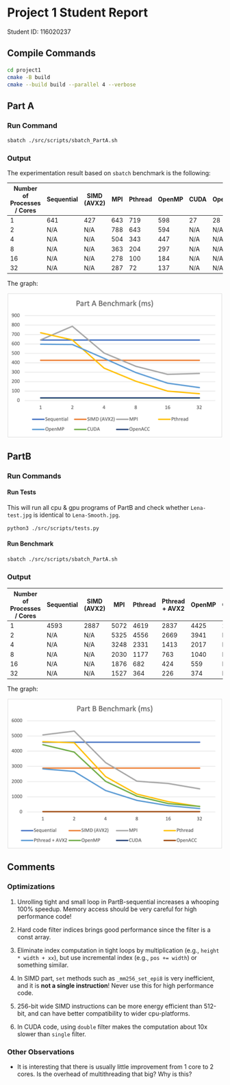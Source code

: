 # Project 1 Student Report

Student ID: 116020237

## Compile Commands

```sh
cd project1
cmake -B build
cmake --build build --parallel 4 --verbose
```

## Part A

### Run Command

```sh
sbatch ./src/scripts/sbatch_PartA.sh
```

### Output

The experimentation result based on `sbatch` benchmark is the following:

| Number of Processes / Cores | Sequential | SIMD (AVX2) | MPI | Pthread | OpenMP | CUDA | OpenACC |
|-----------------------------|------------|-------------|-----|---------|--------|------|---------|
| 1                           | 641        | 427         | 643 | 719     | 598    | 27   | 28      |
| 2                           | N/A        | N/A         | 788 | 643     | 594    | N/A  | N/A     |
| 4                           | N/A        | N/A         | 504 | 343     | 447    | N/A  | N/A     |
| 8                           | N/A        | N/A         | 363 | 204     | 297    | N/A  | N/A     |
| 16                          | N/A        | N/A         | 278 | 100     | 184    | N/A  | N/A     |
| 32                          | N/A        | N/A         | 287 | 72      | 137    | N/A  | N/A     |

The graph:

<div>
    <img src="report/PartA.png" align="center" alt="Performance Evaluation of PartA"/>
</div>

## PartB

### Run Commands

#### Run Tests

This will run all cpu & gpu programs of PartB and check whether
`Lena-test.jpg` is identical to `Lena-Smooth.jpg`.

```sh
python3 ./src/scripts/tests.py
```

#### Run Benchmark

```sh
sbatch ./src/scripts/sbatch_PartA.sh
```

### Output

| Number of Processes / Cores | Sequential | SIMD (AVX2) | MPI  | Pthread | Pthread + AVX2 | OpenMP | CUDA | OpenACC |
|-----------------------------|------------|-------------|------|---------|----------------|--------|------|---------|
| 1                           | 4593       | 2887        | 5072 | 4619    | 2837           | 4425   | 23   | 24      |
| 2                           | N/A        | N/A         | 5325 | 4556    | 2669           | 3941   | N/A  | N/A     |
| 4                           | N/A        | N/A         | 3248 | 2331    | 1413           | 2017   | N/A  | N/A     |
| 8                           | N/A        | N/A         | 2030 | 1177    | 763            | 1040   | N/A  | N/A     |
| 16                          | N/A        | N/A         | 1876 | 682     | 424            | 559    | N/A  | N/A     |
| 32                          | N/A        | N/A         | 1527 | 364     | 226            | 374    | N/A  | N/A     |

The graph:

<div>
    <img src="report/PartB.png" align="center" alt="Performance Evaluation of PartB"/>
</div>

## Comments

### Optimizations

1. Unrolling tight and small loop in PartB-sequential increases a whooping
   100% speedup. Memory access should be very careful for high performance code!

2. Hard code filter indices brings good performance since the filter is a const array.

3. Eliminate index computation in tight loops by multiplication
   (e.g., `height * width + xx`), but use incremental index
   (e.g., `pos += width`) or something similar.

4. In SIMD part, `set` methods such as `_mm256_set_epi8` is very inefficient,
   and it is **not a single instruction**! Never use this for high performance code.

5. 256-bit wide SIMD instructions can be more energy efficient than 512-bit,
   and can have better compatibility to wider cpu-platforms.

6. In CUDA code, using `double` filter makes the computation about
   10x slower than `single` filter.

### Other Observations

- It is interesting that there is usually little improvement from 1 core
  to 2 cores. Is the overhead of multithreading that big? Why is this?
